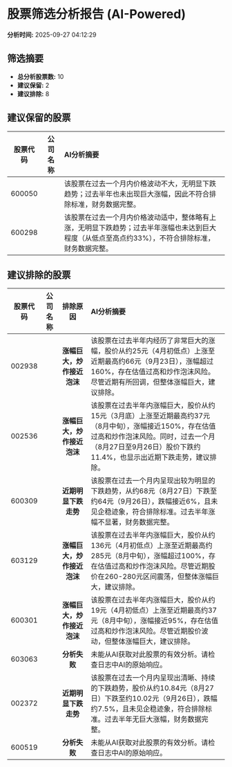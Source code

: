 # 股票筛选分析报告 (AI-Powered)

**分析时间:** 2025-09-27 04:12:29

## 筛选摘要

- **总分析股票数:** 10
- **建议保留:** 2
- **建议排除:** 8

## 建议保留的股票

| 股票代码 | 公司名称 | AI分析摘要 |
|:---:|:---:|:---|
| 600050 |  | 该股票在过去一个月内价格波动不大，无明显下跌趋势；过去半年也未出现巨大涨幅，因此不符合排除标准，财务数据完整。 |
| 600298 |  | 该股票在过去一个月内价格波动适中，整体略有上涨，无明显下跌趋势；过去半年涨幅也未达到巨大程度（从低点至高点约33%），不符合排除标准，财务数据完整。 |

## 建议排除的股票

| 股票代码 | 公司名称 | 排除原因 | AI分析摘要 |
|:---:|:---:|:---:|:---|
| 002938 |  | **涨幅巨大，炒作接近泡沫** | 该股票在过去半年内经历了非常巨大的涨幅，股价从约25元（4月初低点）上涨至近期最高约66元（9月23日），涨幅超过160%，存在估值过高和炒作泡沫风险。尽管近期有所回调，但整体涨幅巨大，建议排除。 |
| 002536 |  | **涨幅巨大，炒作接近泡沫** | 该股票在过去半年内涨幅巨大，股价从约15元（3月底）上涨至近期最高约37元（8月中旬），涨幅接近150%，存在估值过高和炒作泡沫风险。同时，过去一个月（8月27日至9月26日）股价下跌约11.4%，也显示出近期下跌走势，建议排除。 |
| 600309 |  | **近期明显下跌走势** | 该股票在过去一个月内呈现出较为明显的下跌趋势，从约68元（8月27日）下跌至约64元（9月26日），跌幅接近6%，且未见企稳迹象，符合排除标准。过去半年涨幅不显著，财务数据完整。 |
| 603129 |  | **涨幅巨大，炒作接近泡沫** | 该股票在过去半年内涨幅巨大，股价从约136元（4月初低点）上涨至近期最高约285元（8月中旬），涨幅超过100%，存在估值过高和炒作泡沫风险。尽管近期股价在260-280元区间震荡，但整体涨幅巨大，建议排除。 |
| 600301 |  | **涨幅巨大，炒作接近泡沫** | 该股票在过去半年内涨幅巨大，股价从约19元（4月初低点）上涨至近期最高约37元（8月中旬），涨幅接近95%，存在估值过高和炒作泡沫风险。尽管近期股价波动，但整体涨幅巨大，建议排除。 |
| 603063 |  | **分析失败** | 未能从AI获取对此股票的有效分析。请检查日志中AI的原始响应。 |
| 002372 |  | **近期明显下跌走势** | 该股票在过去一个月内呈现出清晰、持续的下跌趋势，股价从约10.84元（8月27日）下跌至约10.02元（9月26日），跌幅约7.5%，且未见企稳迹象，符合排除标准。过去半年无巨大涨幅，财务数据完整。 |
| 600519 |  | **分析失败** | 未能从AI获取对此股票的有效分析。请检查日志中AI的原始响应。 |
